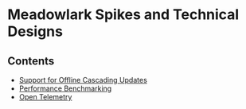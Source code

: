 # Meadowlark Spikes and Technical Designs

## Contents

* [Support for Offline Cascading Updates](offline-cascading-updates/)
* [Performance Benchmarking](performance-benchmarking/)
* [Open Telemetry](open-telemetry/)
